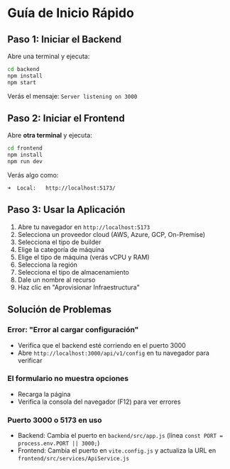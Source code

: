 # Guía de Inicio Rápido

## Paso 1: Iniciar el Backend

Abre una terminal y ejecuta:

```bash
cd backend
npm install
npm start
```

Verás el mensaje: `Server listening on 3000`

## Paso 2: Iniciar el Frontend

Abre **otra terminal** y ejecuta:

```bash
cd frontend
npm install
npm run dev
```

Verás algo como:
```
➜  Local:   http://localhost:5173/
```

## Paso 3: Usar la Aplicación

1. Abre tu navegador en `http://localhost:5173`
2. Selecciona un proveedor cloud (AWS, Azure, GCP, On-Premise)
3. Selecciona el tipo de builder
4. Elige la categoría de máquina
5. Elige el tipo de máquina (verás vCPU y RAM)
6. Selecciona la región
7. Selecciona el tipo de almacenamiento
8. Dale un nombre al recurso
9. Haz clic en "Aprovisionar Infraestructura"

## Solución de Problemas

### Error: "Error al cargar configuración"
- Verifica que el backend esté corriendo en el puerto 3000
- Abre `http://localhost:3000/api/v1/config` en tu navegador para verificar

### El formulario no muestra opciones
- Recarga la página
- Verifica la consola del navegador (F12) para ver errores

### Puerto 3000 o 5173 en uso
- Backend: Cambia el puerto en `backend/src/app.js` (línea `const PORT = process.env.PORT || 3000;`)
- Frontend: Cambia el puerto en `vite.config.js` y actualiza la URL en `frontend/src/services/ApiService.js`
